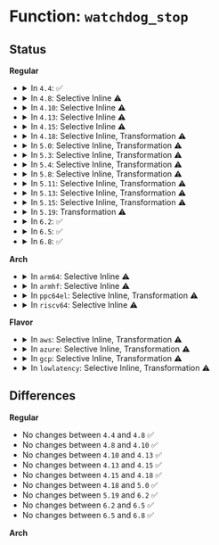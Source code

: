 # Function: <code>watchdog_stop</code>

## Status
<b>Regular</b>
<ul>
<li>
<details>
<summary>In <code>4.4</code>: ✅</summary>

```c
int watchdog_stop(struct watchdog_device *wdd);
```

**Collision:** Unique Static

**Inline:** No

**Transformation:** False

**Instances:**

```
In drivers/watchdog/watchdog_dev.c (ffffffff8168af80)
Location: drivers/watchdog/watchdog_dev.c:128
Inline: False
Direct callers:
  - drivers/watchdog/watchdog_dev.c:watchdog_release
  - drivers/watchdog/watchdog_dev.c:watchdog_ioctl
```
**Symbols:**

```
ffffffff8168af80-ffffffff8168b012: watchdog_stop (STB_LOCAL)
```
</details>
</li>
<li>
<details>
<summary>In <code>4.8</code>: Selective Inline ⚠️</summary>

```c
int watchdog_stop(struct watchdog_device *wdd);
```

**Collision:** Unique Static

**Inline:** Selective

**Transformation:** False

**Instances:**

```
In drivers/watchdog/watchdog_dev.c (ffffffff816ec330)
Location: drivers/watchdog/watchdog_dev.c:257
Inline: True
Direct callers:
  - drivers/watchdog/watchdog_dev.c:watchdog_release
  - drivers/watchdog/watchdog_dev.c:watchdog_ioctl
```
**Symbols:**

```
ffffffff816ec330-ffffffff816ec429: watchdog_stop (STB_LOCAL)
```
</details>
</li>
<li>
<details>
<summary>In <code>4.10</code>: Selective Inline ⚠️</summary>

```c
int watchdog_stop(struct watchdog_device *wdd);
```

**Collision:** Unique Static

**Inline:** Selective

**Transformation:** False

**Instances:**

```
In drivers/watchdog/watchdog_dev.c (ffffffff8171d320)
Location: drivers/watchdog/watchdog_dev.c:258
Inline: True
Direct callers:
  - drivers/watchdog/watchdog_dev.c:watchdog_release
  - drivers/watchdog/watchdog_dev.c:watchdog_ioctl
```
**Symbols:**

```
ffffffff8171d320-ffffffff8171d41c: watchdog_stop (STB_LOCAL)
```
</details>
</li>
<li>
<details>
<summary>In <code>4.13</code>: Selective Inline ⚠️</summary>

```c
int watchdog_stop(struct watchdog_device *wdd);
```

**Collision:** Unique Static

**Inline:** Selective

**Transformation:** False

**Instances:**

```
In drivers/watchdog/watchdog_dev.c (ffffffff817354f0)
Location: drivers/watchdog/watchdog_dev.c:266
Inline: True
Direct callers:
  - drivers/watchdog/watchdog_dev.c:watchdog_cdev_unregister
  - drivers/watchdog/watchdog_dev.c:watchdog_release
  - drivers/watchdog/watchdog_dev.c:watchdog_ioctl
```
**Symbols:**

```
ffffffff817354f0-ffffffff817355eb: watchdog_stop (STB_LOCAL)
```
</details>
</li>
<li>
<details>
<summary>In <code>4.15</code>: Selective Inline ⚠️</summary>

```c
int watchdog_stop(struct watchdog_device *wdd);
```

**Collision:** Unique Static

**Inline:** Selective

**Transformation:** False

**Instances:**

```
In drivers/watchdog/watchdog_dev.c (ffffffff817a71e0)
Location: drivers/watchdog/watchdog_dev.c:267
Inline: True
Direct callers:
  - drivers/watchdog/watchdog_dev.c:watchdog_cdev_unregister
  - drivers/watchdog/watchdog_dev.c:watchdog_release
  - drivers/watchdog/watchdog_dev.c:watchdog_ioctl
```
**Symbols:**

```
ffffffff817a71e0-ffffffff817a72e1: watchdog_stop (STB_LOCAL)
```
</details>
</li>
<li>
<details>
<summary>In <code>4.18</code>: Selective Inline, Transformation ⚠️</summary>

```c
int watchdog_stop(struct watchdog_device *wdd);
```

**Collision:** Unique Static

**Inline:** Selective

**Transformation:** True

**Instances:**

```
In drivers/watchdog/watchdog_dev.c (0)
Location: drivers/watchdog/watchdog_dev.c:287
Inline: True
Direct callers:
  - drivers/watchdog/watchdog_dev.c:watchdog_cdev_unregister
  - drivers/watchdog/watchdog_dev.c:watchdog_release
  - drivers/watchdog/watchdog_dev.c:watchdog_ioctl
```
**Symbols:**

```
ffffffff817eec50-ffffffff817eed34: watchdog_stop (STB_LOCAL)
ffffffff817ef7e2-ffffffff817ef7fa: watchdog_stop.cold.9 (STB_LOCAL)
```
</details>
</li>
<li>
<details>
<summary>In <code>5.0</code>: Selective Inline, Transformation ⚠️</summary>

```c
int watchdog_stop(struct watchdog_device *wdd);
```

**Collision:** Unique Static

**Inline:** Selective

**Transformation:** True

**Instances:**

```
In drivers/watchdog/watchdog_dev.c (ffffffff8181ab4d)
Location: drivers/watchdog/watchdog_dev.c:287
Inline: True
Direct callers:
  - drivers/watchdog/watchdog_dev.c:watchdog_cdev_unregister
  - drivers/watchdog/watchdog_dev.c:watchdog_release
  - drivers/watchdog/watchdog_dev.c:watchdog_ioctl
```
**Symbols:**

```
ffffffff8181ab20-ffffffff8181ac04: watchdog_stop (STB_LOCAL)
ffffffff8181b6b4-ffffffff8181b6cc: watchdog_stop.cold.9 (STB_LOCAL)
```
</details>
</li>
<li>
<details>
<summary>In <code>5.3</code>: Selective Inline, Transformation ⚠️</summary>

**Collision:** Unique Static

**Inline:** Selective

**Transformation:** True

**Instances:**

```
In drivers/watchdog/watchdog_dev.c (ffffffff8185ced1)
Location: drivers/watchdog/watchdog_dev.c:304
Inline: True
Inline callers:
  - drivers/watchdog/watchdog_dev.c:watchdog_cdev_unregister
  - drivers/watchdog/watchdog_dev.c:watchdog_release
  - drivers/watchdog/watchdog_dev.c:watchdog_ioctl
Direct callers:
  - drivers/watchdog/watchdog_dev.c:watchdog_cdev_unregister
  - drivers/watchdog/watchdog_dev.c:watchdog_release
  - drivers/watchdog/watchdog_dev.c:watchdog_ioctl
```
**Symbols:**

```
ffffffff8185cd40-ffffffff8185ce24: watchdog_stop.part.0 (STB_LOCAL)
ffffffff8185d943-ffffffff8185d95b: watchdog_stop.part.0.cold (STB_LOCAL)
```
</details>
</li>
<li>
<details>
<summary>In <code>5.4</code>: Selective Inline, Transformation ⚠️</summary>

**Collision:** Unique Static

**Inline:** Selective

**Transformation:** True

**Instances:**

```
In drivers/watchdog/watchdog_dev.c (ffffffff8188edc8)
Location: drivers/watchdog/watchdog_dev.c:303
Inline: True
Inline callers:
  - drivers/watchdog/watchdog_dev.c:watchdog_cdev_unregister
  - drivers/watchdog/watchdog_dev.c:watchdog_release
  - drivers/watchdog/watchdog_dev.c:watchdog_ioctl
Direct callers:
  - drivers/watchdog/watchdog_dev.c:watchdog_cdev_unregister
  - drivers/watchdog/watchdog_dev.c:watchdog_release
  - drivers/watchdog/watchdog_dev.c:watchdog_ioctl
```
**Symbols:**

```
ffffffff8188eb50-ffffffff8188ec34: watchdog_stop.part.0 (STB_LOCAL)
ffffffff8188f546-ffffffff8188f55e: watchdog_stop.part.0.cold (STB_LOCAL)
```
</details>
</li>
<li>
<details>
<summary>In <code>5.8</code>: Selective Inline, Transformation ⚠️</summary>

**Collision:** Unique Static

**Inline:** Selective

**Transformation:** True

**Instances:**

```
In drivers/watchdog/watchdog_dev.c (ffffffff8195dad8)
Location: drivers/watchdog/watchdog_dev.c:304
Inline: True
Inline callers:
  - drivers/watchdog/watchdog_dev.c:watchdog_cdev_unregister
  - drivers/watchdog/watchdog_dev.c:watchdog_release
  - drivers/watchdog/watchdog_dev.c:watchdog_ioctl
Direct callers:
  - drivers/watchdog/watchdog_dev.c:watchdog_cdev_unregister
  - drivers/watchdog/watchdog_dev.c:watchdog_release
  - drivers/watchdog/watchdog_dev.c:watchdog_ioctl
```
**Symbols:**

```
ffffffff8195d7f0-ffffffff8195d8d4: watchdog_stop.part.0 (STB_LOCAL)
ffffffff8195e1e8-ffffffff8195e200: watchdog_stop.part.0.cold (STB_LOCAL)
```
</details>
</li>
<li>
<details>
<summary>In <code>5.11</code>: Selective Inline, Transformation ⚠️</summary>

**Collision:** Unique Static

**Inline:** Selective

**Transformation:** True

**Instances:**

```
In drivers/watchdog/watchdog_dev.c (ffffffff819644d8)
Location: drivers/watchdog/watchdog_dev.c:305
Inline: True
Inline callers:
  - drivers/watchdog/watchdog_dev.c:watchdog_cdev_unregister
  - drivers/watchdog/watchdog_dev.c:watchdog_release
  - drivers/watchdog/watchdog_dev.c:watchdog_ioctl
Direct callers:
  - drivers/watchdog/watchdog_dev.c:watchdog_cdev_unregister
  - drivers/watchdog/watchdog_dev.c:watchdog_release
  - drivers/watchdog/watchdog_dev.c:watchdog_ioctl
```
**Symbols:**

```
ffffffff819641f0-ffffffff819642d4: watchdog_stop.part.0 (STB_LOCAL)
ffffffff81c25f84-ffffffff81c25f9c: watchdog_stop.part.0.cold (STB_LOCAL)
```
</details>
</li>
<li>
<details>
<summary>In <code>5.13</code>: Selective Inline, Transformation ⚠️</summary>

**Collision:** Unique Static

**Inline:** Selective

**Transformation:** True

**Instances:**

```
In drivers/watchdog/watchdog_dev.c (ffffffff819488f8)
Location: drivers/watchdog/watchdog_dev.c:305
Inline: True
Inline callers:
  - drivers/watchdog/watchdog_dev.c:watchdog_cdev_unregister
  - drivers/watchdog/watchdog_dev.c:watchdog_release
  - drivers/watchdog/watchdog_dev.c:watchdog_ioctl
Direct callers:
  - drivers/watchdog/watchdog_dev.c:watchdog_cdev_unregister
  - drivers/watchdog/watchdog_dev.c:watchdog_release
  - drivers/watchdog/watchdog_dev.c:watchdog_ioctl
```
**Symbols:**

```
ffffffff81948610-ffffffff819486f4: watchdog_stop.part.0 (STB_LOCAL)
ffffffff81c18109-ffffffff81c18121: watchdog_stop.part.0.cold (STB_LOCAL)
```
</details>
</li>
<li>
<details>
<summary>In <code>5.15</code>: Selective Inline, Transformation ⚠️</summary>

**Collision:** Unique Static

**Inline:** Selective

**Transformation:** True

**Instances:**

```
In drivers/watchdog/watchdog_dev.c (ffffffff819ed8f8)
Location: drivers/watchdog/watchdog_dev.c:288
Inline: True
Inline callers:
  - drivers/watchdog/watchdog_dev.c:watchdog_cdev_unregister
  - drivers/watchdog/watchdog_dev.c:watchdog_release
  - drivers/watchdog/watchdog_dev.c:watchdog_ioctl
Direct callers:
  - drivers/watchdog/watchdog_dev.c:watchdog_cdev_unregister
  - drivers/watchdog/watchdog_dev.c:watchdog_release
  - drivers/watchdog/watchdog_dev.c:watchdog_ioctl
```
**Symbols:**

```
ffffffff819ed610-ffffffff819ed6f4: watchdog_stop.part.0 (STB_LOCAL)
ffffffff81d27505-ffffffff81d2751d: watchdog_stop.part.0.cold (STB_LOCAL)
```
</details>
</li>
<li>
<details>
<summary>In <code>5.19</code>: Transformation ⚠️</summary>

```c
int watchdog_stop(struct watchdog_device *wdd);
```

**Collision:** Unique Static

**Inline:** No

**Transformation:** True

**Instances:**

```
In drivers/watchdog/watchdog_dev.c (0)
Location: drivers/watchdog/watchdog_dev.c:284
Inline: False
Direct callers:
  - drivers/watchdog/watchdog_dev.c:watchdog_cdev_unregister
  - drivers/watchdog/watchdog_dev.c:watchdog_release
  - drivers/watchdog/watchdog_dev.c:watchdog_ioctl
```
**Symbols:**

```
ffffffff81b53f10-ffffffff81b5400c: watchdog_stop (STB_LOCAL)
ffffffff81ef3398-ffffffff81ef33b0: watchdog_stop.cold (STB_LOCAL)
```
</details>
</li>
<li>
<details>
<summary>In <code>6.2</code>: ✅</summary>

```c
int watchdog_stop(struct watchdog_device *wdd);
```

**Collision:** Unique Static

**Inline:** No

**Transformation:** False

**Instances:**

```
In drivers/watchdog/watchdog_dev.c (ffffffff81cec4e0)
Location: drivers/watchdog/watchdog_dev.c:290
Inline: False
Direct callers:
  - drivers/watchdog/watchdog_dev.c:watchdog_cdev_unregister
  - drivers/watchdog/watchdog_dev.c:watchdog_release
  - drivers/watchdog/watchdog_dev.c:watchdog_ioctl
```
**Symbols:**

```
ffffffff81cec4e0-ffffffff81cec5bd: watchdog_stop (STB_LOCAL)
```
</details>
</li>
<li>
<details>
<summary>In <code>6.5</code>: ✅</summary>

```c
int watchdog_stop(struct watchdog_device *wdd);
```

**Collision:** Unique Static

**Inline:** No

**Transformation:** False

**Instances:**

```
In drivers/watchdog/watchdog_dev.c (ffffffff81d55200)
Location: drivers/watchdog/watchdog_dev.c:292
Inline: False
Direct callers:
  - drivers/watchdog/watchdog_dev.c:watchdog_cdev_unregister
  - drivers/watchdog/watchdog_dev.c:watchdog_release
  - drivers/watchdog/watchdog_dev.c:watchdog_ioctl
```
**Symbols:**

```
ffffffff81d55200-ffffffff81d552dd: watchdog_stop (STB_LOCAL)
```
</details>
</li>
<li>
<details>
<summary>In <code>6.8</code>: ✅</summary>

```c
int watchdog_stop(struct watchdog_device *wdd);
```

**Collision:** Unique Static

**Inline:** No

**Transformation:** False

**Instances:**

```
In drivers/watchdog/watchdog_dev.c (ffffffff81e0c0d0)
Location: drivers/watchdog/watchdog_dev.c:292
Inline: False
Direct callers:
  - drivers/watchdog/watchdog_dev.c:watchdog_cdev_unregister
  - drivers/watchdog/watchdog_dev.c:watchdog_release
  - drivers/watchdog/watchdog_dev.c:watchdog_ioctl
```
**Symbols:**

```
ffffffff81e0c0d0-ffffffff81e0c1ad: watchdog_stop (STB_LOCAL)
```
</details>
</li>
</ul>
<b>Arch</b>
<ul>
<li>
<details>
<summary>In <code>arm64</code>: Selective Inline ⚠️</summary>

```c
int watchdog_stop(struct watchdog_device *wdd);
```

**Collision:** Unique Static

**Inline:** Selective

**Transformation:** False

**Instances:**

```
In drivers/watchdog/watchdog_dev.c (ffff800010adf960)
Location: drivers/watchdog/watchdog_dev.c:303
Inline: True
Direct callers:
  - drivers/watchdog/watchdog_dev.c:watchdog_cdev_unregister
  - drivers/watchdog/watchdog_dev.c:watchdog_release
  - drivers/watchdog/watchdog_dev.c:watchdog_ioctl
```
**Symbols:**

```
ffff800010adf960-ffff800010adfac0: watchdog_stop (STB_LOCAL)
```
</details>
</li>
<li>
<details>
<summary>In <code>armhf</code>: Selective Inline ⚠️</summary>

```c
int watchdog_stop(struct watchdog_device *wdd);
```

**Collision:** Unique Static

**Inline:** Selective

**Transformation:** False

**Instances:**

```
In drivers/watchdog/watchdog_dev.c (c0bc1340)
Location: drivers/watchdog/watchdog_dev.c:303
Inline: True
Direct callers:
  - drivers/watchdog/watchdog_dev.c:watchdog_cdev_unregister
  - drivers/watchdog/watchdog_dev.c:watchdog_release
  - drivers/watchdog/watchdog_dev.c:watchdog_ioctl
```
**Symbols:**

```
c0bc1340-c0bc1484: watchdog_stop (STB_LOCAL)
```
</details>
</li>
<li>
<details>
<summary>In <code>ppc64el</code>: Selective Inline, Transformation ⚠️</summary>

**Collision:** Unique Static

**Inline:** Selective

**Transformation:** True

**Instances:**

```
In drivers/watchdog/watchdog_dev.c (c000000000bc7ba0)
Location: drivers/watchdog/watchdog_dev.c:303
Inline: True
Inline callers:
  - drivers/watchdog/watchdog_dev.c:watchdog_cdev_unregister
  - drivers/watchdog/watchdog_dev.c:watchdog_release
  - drivers/watchdog/watchdog_dev.c:watchdog_ioctl
Direct callers:
  - drivers/watchdog/watchdog_dev.c:watchdog_cdev_unregister
  - drivers/watchdog/watchdog_dev.c:watchdog_release
  - drivers/watchdog/watchdog_dev.c:watchdog_ioctl
```
**Symbols:**

```
c000000000bc7960-c000000000bc7b40: watchdog_stop.part.0 (STB_LOCAL)
```
</details>
</li>
<li>
<details>
<summary>In <code>riscv64</code>: Selective Inline ⚠️</summary>

```c
int watchdog_stop(struct watchdog_device *wdd);
```

**Collision:** Unique Static

**Inline:** Selective

**Transformation:** False

**Instances:**

```
In drivers/watchdog/watchdog_dev.c (ffffffe0006d7584)
Location: drivers/watchdog/watchdog_dev.c:303
Inline: True
Direct callers:
  - drivers/watchdog/watchdog_dev.c:watchdog_cdev_unregister
  - drivers/watchdog/watchdog_dev.c:watchdog_release
  - drivers/watchdog/watchdog_dev.c:watchdog_ioctl
```
**Symbols:**

```
ffffffe0006d7584-ffffffe0006d765a: watchdog_stop (STB_LOCAL)
```
</details>
</li>
</ul>
<b>Flavor</b>
<ul>
<li>
<details>
<summary>In <code>aws</code>: Selective Inline, Transformation ⚠️</summary>

**Collision:** Unique Static

**Inline:** Selective

**Transformation:** True

**Instances:**

```
In drivers/watchdog/watchdog_dev.c (ffffffff81834c48)
Location: drivers/watchdog/watchdog_dev.c:303
Inline: True
Inline callers:
  - drivers/watchdog/watchdog_dev.c:watchdog_cdev_unregister
  - drivers/watchdog/watchdog_dev.c:watchdog_release
  - drivers/watchdog/watchdog_dev.c:watchdog_ioctl
Direct callers:
  - drivers/watchdog/watchdog_dev.c:watchdog_cdev_unregister
  - drivers/watchdog/watchdog_dev.c:watchdog_release
  - drivers/watchdog/watchdog_dev.c:watchdog_ioctl
```
**Symbols:**

```
ffffffff818349d0-ffffffff81834ab4: watchdog_stop.part.0 (STB_LOCAL)
ffffffff818353c6-ffffffff818353de: watchdog_stop.part.0.cold (STB_LOCAL)
```
</details>
</li>
<li>
<details>
<summary>In <code>azure</code>: Selective Inline, Transformation ⚠️</summary>

**Collision:** Unique Static

**Inline:** Selective

**Transformation:** True

**Instances:**

```
In drivers/watchdog/watchdog_dev.c (ffffffff817fc2d8)
Location: drivers/watchdog/watchdog_dev.c:303
Inline: True
Inline callers:
  - drivers/watchdog/watchdog_dev.c:watchdog_cdev_unregister
  - drivers/watchdog/watchdog_dev.c:watchdog_release
  - drivers/watchdog/watchdog_dev.c:watchdog_ioctl
Direct callers:
  - drivers/watchdog/watchdog_dev.c:watchdog_cdev_unregister
  - drivers/watchdog/watchdog_dev.c:watchdog_release
  - drivers/watchdog/watchdog_dev.c:watchdog_ioctl
```
**Symbols:**

```
ffffffff817fc060-ffffffff817fc144: watchdog_stop.part.0 (STB_LOCAL)
ffffffff817fca56-ffffffff817fca6e: watchdog_stop.part.0.cold (STB_LOCAL)
```
</details>
</li>
<li>
<details>
<summary>In <code>gcp</code>: Selective Inline, Transformation ⚠️</summary>

**Collision:** Unique Static

**Inline:** Selective

**Transformation:** True

**Instances:**

```
In drivers/watchdog/watchdog_dev.c (ffffffff81884278)
Location: drivers/watchdog/watchdog_dev.c:303
Inline: True
Inline callers:
  - drivers/watchdog/watchdog_dev.c:watchdog_cdev_unregister
  - drivers/watchdog/watchdog_dev.c:watchdog_release
  - drivers/watchdog/watchdog_dev.c:watchdog_ioctl
Direct callers:
  - drivers/watchdog/watchdog_dev.c:watchdog_cdev_unregister
  - drivers/watchdog/watchdog_dev.c:watchdog_release
  - drivers/watchdog/watchdog_dev.c:watchdog_ioctl
```
**Symbols:**

```
ffffffff81884000-ffffffff818840e4: watchdog_stop.part.0 (STB_LOCAL)
ffffffff818849f6-ffffffff81884a0e: watchdog_stop.part.0.cold (STB_LOCAL)
```
</details>
</li>
<li>
<details>
<summary>In <code>lowlatency</code>: Selective Inline, Transformation ⚠️</summary>

**Collision:** Unique Static

**Inline:** Selective

**Transformation:** True

**Instances:**

```
In drivers/watchdog/watchdog_dev.c (ffffffff8189fd38)
Location: drivers/watchdog/watchdog_dev.c:303
Inline: True
Inline callers:
  - drivers/watchdog/watchdog_dev.c:watchdog_cdev_unregister
  - drivers/watchdog/watchdog_dev.c:watchdog_release
  - drivers/watchdog/watchdog_dev.c:watchdog_ioctl
Direct callers:
  - drivers/watchdog/watchdog_dev.c:watchdog_cdev_unregister
  - drivers/watchdog/watchdog_dev.c:watchdog_release
  - drivers/watchdog/watchdog_dev.c:watchdog_ioctl
```
**Symbols:**

```
ffffffff8189fac0-ffffffff8189fba4: watchdog_stop.part.0 (STB_LOCAL)
ffffffff818a04b6-ffffffff818a04ce: watchdog_stop.part.0.cold (STB_LOCAL)
```
</details>
</li>
</ul>

## Differences
<b>Regular</b>
<ul>
<li>
No changes between <code>4.4</code> and <code>4.8</code> ✅
</li>
<li>
No changes between <code>4.8</code> and <code>4.10</code> ✅
</li>
<li>
No changes between <code>4.10</code> and <code>4.13</code> ✅
</li>
<li>
No changes between <code>4.13</code> and <code>4.15</code> ✅
</li>
<li>
No changes between <code>4.15</code> and <code>4.18</code> ✅
</li>
<li>
No changes between <code>4.18</code> and <code>5.0</code> ✅
</li>
<li>
No changes between <code>5.19</code> and <code>6.2</code> ✅
</li>
<li>
No changes between <code>6.2</code> and <code>6.5</code> ✅
</li>
<li>
No changes between <code>6.5</code> and <code>6.8</code> ✅
</li>
</ul>
<b>Arch</b>
<ul>
</ul>
